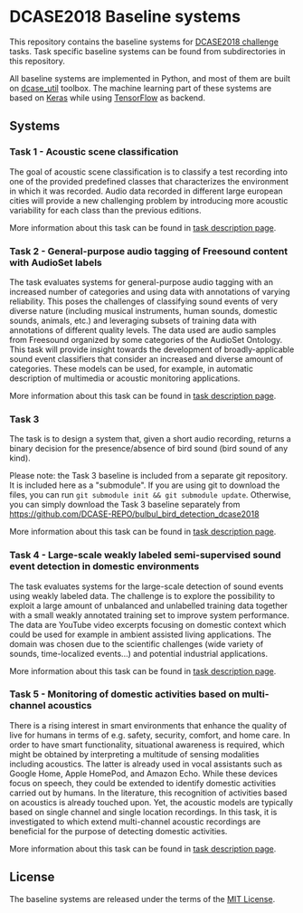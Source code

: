 DCASE2018 Baseline systems
==========================

This repository contains the baseline systems for [DCASE2018 challenge](http://dcase.community/challenge2018/) tasks. Task specific baseline systems can be found from subdirectories in this repository.

All baseline systems are implemented in Python, and most of them are built on [dcase_util](https://github.com/DCASE-REPO/dcase_util) toolbox. The machine learning part of these systems are based on [Keras](https://keras.io/) while using [TensorFlow](https://www.tensorflow.org/) as backend. 

## Systems

### Task 1 - Acoustic scene classification

The goal of acoustic scene classification is to classify a test recording into one of the provided predefined classes that characterizes the environment in which it was recorded. Audio data recorded in different large european cities will provide a new challenging problem by introducing more acoustic variability for each class than the previous editions.

More information about this task can be found in [task description page](http://dcase.community/challenge2018/task-acoustic-scene-classification).

### Task 2 - General-purpose audio tagging of Freesound content with AudioSet labels

The task evaluates systems for general-purpose audio tagging with an increased number of categories and using data with annotations of varying reliability. This poses the challenges of classifying sound events of very diverse nature (including musical instruments, human sounds, domestic sounds, animals, etc.) and leveraging subsets of training data with annotations of different quality levels. The data used are audio samples from Freesound organized by some categories of the AudioSet Ontology. This task will provide insight towards the development of broadly-applicable sound event classifiers that consider an increased and diverse amount of categories. These models can be used, for example, in automatic description of multimedia or acoustic monitoring applications.

More information about this task can be found in [task description page](http://dcase.community/challenge2018/task-general-purpose-audio-tagging).

### Task 3

The task is to design a system that, given a short audio recording, returns a binary decision for the presence/absence of bird sound (bird sound of any kind).

Please note: the Task 3 baseline is included from a separate git repository. It is included here as a "submodule". If you are using git to download the files, you can run `git submodule init && git submodule update`. Otherwise, you can simply download the Task 3 baseline separately from https://github.com/DCASE-REPO/bulbul_bird_detection_dcase2018

More information about this task can be found in [task description page](http://dcase.community/challenge2018/task-bird-audio-detection).

### Task 4 - Large-scale weakly labeled semi-supervised sound event detection in domestic environments

The task evaluates systems for the large-scale detection of sound events using weakly labeled data. The challenge is to explore the possibility to exploit a large amount of unbalanced and unlabelled training data together with a small weakly annotated training set to improve system performance. The data are YouTube video excerpts focusing on domestic context which could be used for example in ambient assisted living applications. The domain was chosen due to the scientific challenges (wide variety of sounds, time-localized events...) and potential industrial applications.

More information about this task can be found in [task description page](http://dcase.community/challenge2018/task-large-scale-weakly-labeled-semi-supervised-sound-event-detection).

### Task 5 - Monitoring of domestic activities based on multi-channel acoustics

There is a rising interest in smart environments that enhance the quality of live for humans in terms of e.g. safety, security, comfort, and home care. In order to have smart functionality, situational awareness is required, which might be obtained by interpreting a multitude of sensing modalities including acoustics. The latter is already used in vocal assistants such as Google Home, Apple HomePod, and Amazon Echo. While these devices focus on speech, they could be extended to identify domestic activities carried out by humans. In the literature, this recognition of activities based on acoustics is already touched upon. Yet, the acoustic models are typically based on single channel and single location recordings. In this task, it is investigated to which extend multi-channel acoustic recordings are beneficial for the purpose of detecting domestic activities.

More information about this task can be found in [task description page](http://dcase.community/challenge2018/task-monitoring-domestic-activities).

## License

The baseline systems are released under the terms of the [MIT License](https://github.com/DCASE-REPO/dcase2018_baseline/blob/master/LICENSE).
